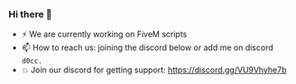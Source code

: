 ### Hi there 👋

- ⚡ We are currently working on FiveM scripts
- 📫 How to reach us: joining the discord below or add me on discord `d0cc.`
- 💥 Join our discord for getting support: https://discord.gg/VU9Vhyhe7b

<!--
**docc5m/docc5m** is a ✨ _special_ ✨ repository because its `README.md` (this file) appears on your GitHub profile.

Here are some ideas to get you started:

- 🔭 I’m currently working on ...
- 🌱 I’m currently learning ...
- 👯 I’m looking to collaborate on ...
- 🤔 I’m looking for help with ...
- 💬 Ask me about ...
- 📫 How to reach me: ...
- 😄 Pronouns: ...
- ⚡ Fun fact: ...
-->
